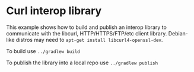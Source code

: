 # Curl interop library

This example shows how to build and publish an interop library to communicate with the libcurl,
HTTP/HTTPS/FTP/etc client library. Debian-like distros may need to 
`apt-get install libcurl4-openssl-dev`.

To build use `../gradlew build`

To publish the library into a local repo use `../gradlew publish`

